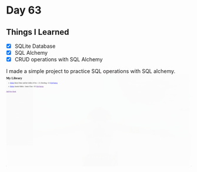Day 63
================================================================================

Things I Learned
--------------------------------------------------------------------------------

- [x] SQLite Database
- [x] SQL Alchemy
- [x] CRUD operations with SQL Alchemy

I made a simple project to practice SQL operations with SQL alchemy.
![GIF](CRUD.gif)
